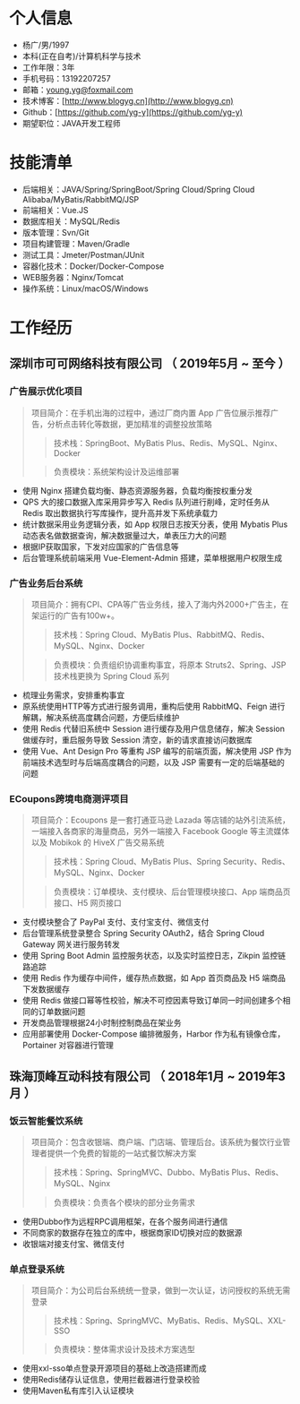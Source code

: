 # 个人信息

 - 杨广/男/1997 
 - 本科(正在自考)/计算机科学与技术
 - 工作年限：3年
 - 手机号码：13192207257
 - 邮箱：young.yg@foxmail.com
 - 技术博客：[http://www.blogyg.cn](http://www.blogyg.cn)
 - Github：[https://github.com/yg-y](https://github.com/yg-y)
 - 期望职位：JAVA开发工程师
 
# 技能清单

- 后端相关：JAVA/Spring/SpringBoot/Spring Cloud/Spring Cloud Alibaba/MyBatis/RabbitMQ/JSP
- 前端相关：Vue.JS
- 数据库相关：MySQL/Redis
- 版本管理：Svn/Git
- 项目构建管理：Maven/Gradle
- 测试工具：Jmeter/Postman/JUnit
- 容器化技术：Docker/Docker-Compose
- WEB服务器：Nginx/Tomcat
- 操作系统：Linux/macOS/Windows


      
# 工作经历

## 深圳市可可网络科技有限公司 （ 2019年5月 ~ 至今 ）

### 广告展示优化项目
>项目简介：在手机出海的过程中，通过厂商内置 App 广告位展示推荐广告，分析点击转化等数据，更加精准的调整投放策略
>>技术栈：SpringBoot、MyBatis Plus、Redis、MySQL、Nginx、Docker
>
>>负责模块：系统架构设计及运维部署
- 使用 Nginx 搭建负载均衡、静态资源服务器，负载均衡按权重分发
- QPS 大的接口数据入库采用异步写入 Redis 队列进行削峰，定时任务从 Redis 取出数据执行写库操作，提升高并发下系统承载力
- 统计数据采用业务逻辑分表，如 App 权限日志按天分表，使用 Mybatis Plus 动态表名做数据查询，解决数据量过大，单表压力大的问题
- 根据IP获取国家，下发对应国家的广告信息等
- 后台管理系统前端采用 Vue-Element-Admin 搭建，菜单根据用户权限生成

### 广告业务后台系统
>项目简介：拥有CPI、CPA等广告业务线，接入了海内外2000+广告主，在架运行的广告有100w+。
>>技术栈：Spring Cloud、MyBatis Plus、RabbitMQ、Redis、MySQL、Nginx、Docker
>
>>负责模块：负责组织协调重构事宜，将原本 Struts2、Spring、JSP 技术栈更换为 Spring Cloud 系列
- 梳理业务需求，安排重构事宜
- 原系统使用HTTP等方式进行服务调用，重构后使用 RabbitMQ、Feign 进行解耦，解决系统高度耦合问题，方便后续维护
- 使用 Redis 代替旧系统中 Session 进行缓存及用户信息储存，解决 Session 做缓存时，重启服务导致 Session 清空，新的请求直接访问数据库
- 使用 Vue、Ant Design Pro 等重构 JSP 编写的前端页面，解决使用 JSP 作为前端技术选型时与后端高度耦合的问题，以及 JSP 需要有一定的后端基础的问题

### ECoupons跨境电商测评项目
>项目简介：Ecoupons 是一套打通亚马逊 Lazada 等店铺的站外引流系统，一端接入各商家的海量商品，另外一端接入 Facebook Google 等主流媒体以及 Mobikok 的 HiveX 广告交易系统
>>技术栈：Spring Cloud、MyBatis Plus、Spring Security、Redis、MySQL、Nginx、Docker
>
>>负责模块：订单模块、支付模块、后台管理模块接口、App 端商品页接口、H5 网页接口
- 支付模块整合了 PayPal 支付、支付宝支付、微信支付
- 后台管理系统登录整合 Spring Security OAuth2，结合 Spring Cloud Gateway 网关进行服务转发
- 使用 Spring Boot Admin 监控服务状态，以及实时监控日志，Zikpin 监控链路追踪
- 使用 Redis 作为缓存中间件，缓存热点数据，如 App 首页商品及 H5 端商品下发数据缓存
- 使用 Redis 做接口幂等性校验，解决不可控因素导致订单同一时间创建多个相同的订单数据问题
- 开发商品管理根据24小时制控制商品在架业务
- 应用部署使用 Docker-Compose 编排微服务，Harbor 作为私有镜像仓库，Portainer 对容器进行管理
  
## 珠海顶峰互动科技有限公司 （ 2018年1月 ~ 2019年3月 ）

### 饭云智能餐饮系统
>项目简介：包含收银端、商户端、门店端、管理后台。该系统为餐饮行业管理者提供一个免费的智能的一站式餐饮解决方案
>>技术栈：Spring、SpringMVC、Dubbo、MyBatis Plus、Redis、MySQL、Nginx
>
>>负责模块：负责各个模块的部分业务需求
- 使用Dubbo作为远程RPC调用框架，在各个服务间进行通信
- 不同商家的数据存在独立的库中，根据商家ID切换对应的数据源
- 收银端对接支付宝、微信支付

### 单点登录系统
>项目简介：为公司后台系统统一登录，做到一次认证，访问授权的系统无需登录
>>技术栈：Spring、SpringMVC、MyBatis、Redis、MySQL、XXL-SSO
>
>>负责模块：整体需求设计及技术方案选型
- 使用xxl-sso单点登录开源项目的基础上改造搭建而成
- 使用Redis储存认证信息，使用拦截器进行登录校验
- 使用Maven私有库引入认证模块
  
  